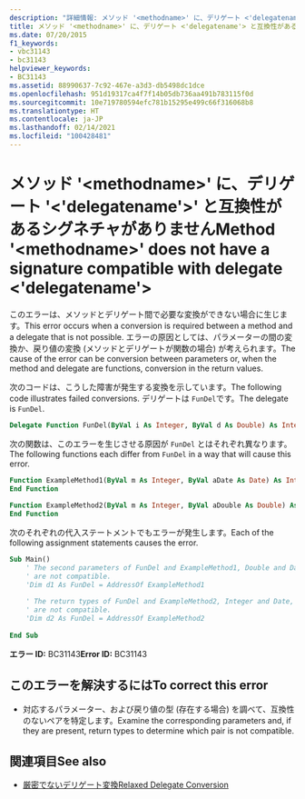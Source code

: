 ```yaml
---
description: "詳細情報: メソッド '<methodname>' に、デリゲート <'delegatename'> と互換性があるシグネチャがありません"
title: メソッド '<methodname>' に、デリゲート <'delegatename'> と互換性があるシグネチャがありません
ms.date: 07/20/2015
f1_keywords:
- vbc31143
- bc31143
helpviewer_keywords:
- BC31143
ms.assetid: 88990637-7c92-467e-a3d3-db5498dc1dce
ms.openlocfilehash: 951d19317ca4f7f14b05db736aa491b783115f0d
ms.sourcegitcommit: 10e719780594efc781b15295e499c66f316068b8
ms.translationtype: HT
ms.contentlocale: ja-JP
ms.lasthandoff: 02/14/2021
ms.locfileid: "100428481"
---
```

# <a name="method-methodname-does-not-have-a-signature-compatible-with-delegate-delegatename"></a><span data-ttu-id="caee2-103">メソッド '\<methodname>' に、デリゲート '\<'delegatename'>' と互換性があるシグネチャがありません</span><span class="sxs-lookup"><span data-stu-id="caee2-103">Method '\<methodname>' does not have a signature compatible with delegate \<'delegatename'></span></span>

<span data-ttu-id="caee2-104">このエラーは、メソッドとデリゲート間で必要な変換ができない場合に生じます。</span><span class="sxs-lookup"><span data-stu-id="caee2-104">This error occurs when a conversion is required between a method and a delegate that is not possible.</span></span> <span data-ttu-id="caee2-105">エラーの原因としては、パラメーターの間の変換か、戻り値の変換 (メソッドとデリゲートが関数の場合) が考えられます。</span><span class="sxs-lookup"><span data-stu-id="caee2-105">The cause of the error can be conversion between parameters or, when the method and delegate are functions, conversion in the return values.</span></span>  
  
 <span data-ttu-id="caee2-106">次のコードは、こうした障害が発生する変換を示しています。</span><span class="sxs-lookup"><span data-stu-id="caee2-106">The following code illustrates failed conversions.</span></span> <span data-ttu-id="caee2-107">デリゲートは `FunDel`です。</span><span class="sxs-lookup"><span data-stu-id="caee2-107">The delegate is `FunDel`.</span></span>  
  
```vb  
Delegate Function FunDel(ByVal i As Integer, ByVal d As Double) As Integer  
```  
  
 <span data-ttu-id="caee2-108">次の関数は、このエラーを生じさせる原因が `FunDel` とはそれぞれ異なります。</span><span class="sxs-lookup"><span data-stu-id="caee2-108">The following functions each differ from `FunDel` in a way that will cause this error.</span></span>  
  
```vb  
Function ExampleMethod1(ByVal m As Integer, ByVal aDate As Date) As Integer  
End Function  
  
Function ExampleMethod2(ByVal m As Integer, ByVal aDouble As Double) As Date  
End Function  
```  
  
 <span data-ttu-id="caee2-109">次のそれぞれの代入ステートメントでもエラーが発生します。</span><span class="sxs-lookup"><span data-stu-id="caee2-109">Each of the following assignment statements causes the error.</span></span>  
  
```vb  
Sub Main()  
    ' The second parameters of FunDel and ExampleMethod1, Double and Date,  
    ' are not compatible.  
    'Dim d1 As FunDel = AddressOf ExampleMethod1  
  
    ' The return types of FunDel and ExampleMethod2, Integer and Date,  
    ' are not compatible.  
    'Dim d2 As FunDel = AddressOf ExampleMethod2  
  
End Sub  
```  
  
 <span data-ttu-id="caee2-110">**エラー ID:** BC31143</span><span class="sxs-lookup"><span data-stu-id="caee2-110">**Error ID:** BC31143</span></span>  
  
## <a name="to-correct-this-error"></a><span data-ttu-id="caee2-111">このエラーを解決するには</span><span class="sxs-lookup"><span data-stu-id="caee2-111">To correct this error</span></span>  
  
- <span data-ttu-id="caee2-112">対応するパラメーター、および戻り値の型 (存在する場合) を調べて、互換性のないペアを特定します。</span><span class="sxs-lookup"><span data-stu-id="caee2-112">Examine the corresponding parameters and, if they are present, return types to determine which pair is not compatible.</span></span>  
  
## <a name="see-also"></a><span data-ttu-id="caee2-113">関連項目</span><span class="sxs-lookup"><span data-stu-id="caee2-113">See also</span></span>

- [<span data-ttu-id="caee2-114">厳密でないデリゲート変換</span><span class="sxs-lookup"><span data-stu-id="caee2-114">Relaxed Delegate Conversion</span></span>](../programming-guide/language-features/delegates/relaxed-delegate-conversion.md)
